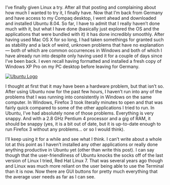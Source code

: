 I’ve finally given Linux a try. After all that posting and complaining about how much I wanted to try it, I finally have. Now that I’m back from Germany and have access to my Compaq desktop, I went ahead and downloaded and installed Ubuntu 8.04. So far, I have to admit that I really haven’t done much with it, but what I have done (basically just explored the OS and the applications that were bundled with it) it has done incredibly smoothly. After having used Mac OS X for so long, I had taken somethings for granted such as stability and a lack of weird, unknown problems that have no explanation — both of which are common occurrences in Windows and both of which I have already run into despite only having used it for a couple of days since I’ve been back. I even recall having formatted and installed a fresh copy of Windows XP Pro on my PC desktop before leaving for Germany.

[![](https://i0.wp.com/thoughts.alexseifert.com/wp-content/uploads/2007/11/ubuntu-logo-150x150.jpg?resize=150%2C150 "Ubuntu Logo")](https://i0.wp.com/thoughts.alexseifert.com/wp-content/uploads/2007/11/ubuntu-logo.jpg)

I thought at first that it may have been a hardware problem, but that isn’t so. After using Ubuntu now for the past few hours, I haven’t run into any of the problems that I was running into consistently in Windows on the same computer. In Windows, Firefox 3 took literally minutes to open and that was fairly quick compared to some of the other applications I tried to run. In Ubuntu, I’ve had absolutely none of those problems. Everything is very snappy. And with a 2.8 GHz Pentium 4 processor and a gig of RAM, it should be snappy (yes, it is a bit out of date, but it is up-to-date enough to run Firefox 3 without any problems… or so I would think).

I’ll keep using it for a while and see what I think. I can’t write about a whole lot at this point as I haven’t installed any other applications or really done anything productive in Ubuntu yet (other than write this post). I can say though that the user-friendliness of Ubuntu knocks the socks off of the last version of Linux I tried, Red Hat Linux 7. That was several years ago though and Linux was much more reliant on the user being able to use the Terminal than it is now. Now there are GUI buttons for pretty much everything that the average user needs as far as I can see.